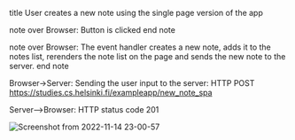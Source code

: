 title User creates a new note using the single page version of the app

note over Browser:
Button is clicked
end note

note over Browser:
The event handler creates a new note, adds it
to the notes list, rerenders the note list on the page
and sends the new note to the server.
end note

Browser->Server: Sending the user input to the server: HTTP POST https://studies.cs.helsinki.fi/exampleapp/new_note_spa

Server-->Browser: HTTP status code 201

![Screenshot from 2022-11-14 23-00-57](https://user-images.githubusercontent.com/79658534/201765471-c154c4b3-346c-4ebb-8cc0-b8d743a36a30.png)

